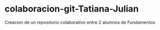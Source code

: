 # colaboracion-git-Tatiana-Julian
Creacion de un repositorio colaborativo entre 2 alumnos de Fundamentos
